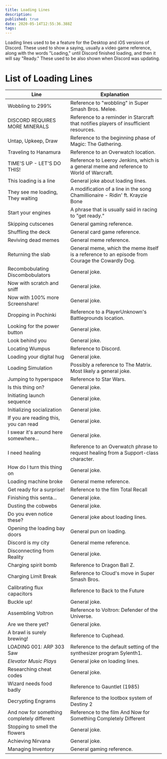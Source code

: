 ```yaml
---
title: Loading Lines
description: 
published: true
date: 2020-05-14T12:55:36.388Z
tags: 
---
```


Loading lines used to be a feature for the Desktop and iOS versions of Discord. These used to show a saying, usually a video game reference, along with the words "Loading," until Discord finished loading, and then it will say "Ready." These used to be also shown when Discord was updating.

# List of Loading Lines
| Line |	Explanation |
|---------|---------|
| Wobbling to 299% | Reference to "wobbling" in Super Smash Bros. Melee. |
| DISCORD REQUIRES MORE MINERALS | Reference to a reminder in Starcraft that notifies players of insufficient resources. |
| Untap, Upkeep, Draw | Reference to the beginning phase of Magic: The Gathering. |
| Traveling to Hanamura | Reference to an Overwatch location. |
| TIME'S UP - LET'S DO THIS! | Reference to Leeroy Jenkins, which is a general meme and reference to World of Warcraft. |
| This loading is a line | General joke about loading lines. |
| They see me loading, They waiting | A modification of a line in the song Chamillionaire - Ridin' ft. Krayzie Bone |
| Start your engines | A phrase that is usually said in racing to "get ready." |
| Skipping cutscenes | General gaming reference. |
| Shuffling the deck | General card game reference. |
| Reviving dead memes | General meme reference. |
| Returning the slab | General meme, which the meme itself is a reference to an episode from Courage the Cowardly Dog. |
| Recombobulating Discombobulators | General joke. |
| Now with scratch and sniff | General joke. |
| Now with 100% more Screenshare! | General joke. |
| Dropping in Pochinki | Reference to a PlayerUnknown's Battlegrounds location. |
| Looking for the power button | General joke. |
| Look behind you | General joke. |
| Locating Wumpus | Reference to Discord. |
| Loading your digital hug | General joke. |
| Loading Simulation | Possibly a reference to The Matrix. Most likely a general joke. |
| Jumping to hyperspace | Reference to Star Wars. |
| Is this thing on? | General joke. |
| Initiating launch sequence | General joke. |
| Initializing socialization | General joke. |
| If you are reading this, you can read | General joke. |
| I swear it's around here somewhere... | General joke. |
| I need healing | Reference to an Overwatch phrase to request healing from a Support-class character. |
| How do I turn this thing on | General joke. |
| Loading machine broke | General meme reference. |
| Get ready for a surprise! | Reference to the film Total Recall |
| Finishing this senta... | General joke. |
| Dusting the cobwebs | General joke. |
| Do you even notice these? | General joke about loading lines. |
| Opening the loading bay doors | General pun on loading. |
| Discord is my city | General meme reference. |
| Disconnecting from Reality | General joke. | 
| Charging spirit bomb | Reference to Dragon Ball Z. |
| Charging Limit Break | Reference to Cloud's move in Super Smash Bros. |
| Calibrating flux capacitors | Reference to Back to the Future |
| Buckle up! | General joke. |
| Assembling Voltron | Reference to Voltron: Defender of the Universe. |
| Are we there yet? | General joke. |
| A brawl is surely brewing! | Reference to Cuphead. |
| LOADING 001: ARP 303 Saw | Reference to the default setting of the synthesizer program Sylenth1. |
| *Elevator Music Plays* | General joke on loading lines. |
| Researching cheat codes | General joke. |
| Wizard needs food badly | Reference to Gauntlet (1985) |
| Decrypting Engrams | Reference to the lootbox system of Destiny 2 |
| And now for something completely different | Reference to the film And Now for Something Completely Different |
| Stopping to smell the flowers | General joke. |
| Achieving Nirvana | General joke. |
| Managing Inventory | General gaming reference. |